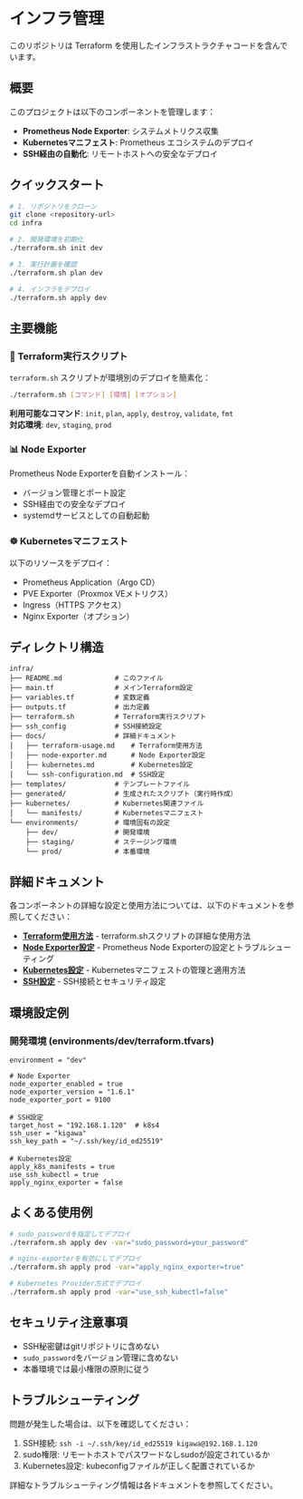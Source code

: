 # インフラ管理

このリポジトリは Terraform を使用したインフラストラクチャコードを含んでいます。

## 概要

このプロジェクトは以下のコンポーネントを管理します：

- **Prometheus Node Exporter**: システムメトリクス収集
- **Kubernetesマニフェスト**: Prometheus エコシステムのデプロイ
- **SSH経由の自動化**: リモートホストへの安全なデプロイ

## クイックスタート

```bash
# 1. リポジトリをクローン
git clone <repository-url>
cd infra

# 2. 開発環境を初期化
./terraform.sh init dev

# 3. 実行計画を確認
./terraform.sh plan dev

# 4. インフラをデプロイ
./terraform.sh apply dev
```

## 主要機能

### 🔧 Terraform実行スクリプト

`terraform.sh` スクリプトが環境別のデプロイを簡素化：

```bash
./terraform.sh [コマンド] [環境] [オプション]
```

**利用可能なコマンド**: `init`, `plan`, `apply`, `destroy`, `validate`, `fmt`  
**対応環境**: `dev`, `staging`, `prod`

### 📊 Node Exporter

Prometheus Node Exporterを自動インストール：
- バージョン管理とポート設定
- SSH経由での安全なデプロイ
- systemdサービスとしての自動起動

### ☸️ Kubernetesマニフェスト

以下のリソースをデプロイ：
- Prometheus Application（Argo CD）
- PVE Exporter（Proxmox VEメトリクス）
- Ingress（HTTPS アクセス）
- Nginx Exporter（オプション）

## ディレクトリ構造

```
infra/
├── README.md             # このファイル
├── main.tf               # メインTerraform設定
├── variables.tf          # 変数定義
├── outputs.tf            # 出力定義
├── terraform.sh          # Terraform実行スクリプト
├── ssh_config            # SSH接続設定
├── docs/                 # 詳細ドキュメント
│   ├── terraform-usage.md    # Terraform使用方法
│   ├── node-exporter.md      # Node Exporter設定
│   ├── kubernetes.md         # Kubernetes設定
│   └── ssh-configuration.md  # SSH設定
├── templates/            # テンプレートファイル
├── generated/            # 生成されたスクリプト（実行時作成）
├── kubernetes/           # Kubernetes関連ファイル
│   └── manifests/        # Kubernetesマニフェスト
└── environments/         # 環境固有の設定
    ├── dev/              # 開発環境
    ├── staging/          # ステージング環境
    └── prod/             # 本番環境
```

## 詳細ドキュメント

各コンポーネントの詳細な設定と使用方法については、以下のドキュメントを参照してください：

- **[Terraform使用方法](docs/terraform-usage.md)** - terraform.shスクリプトの詳細な使用方法
- **[Node Exporter設定](docs/node-exporter.md)** - Prometheus Node Exporterの設定とトラブルシューティング
- **[Kubernetes設定](docs/kubernetes.md)** - Kubernetesマニフェストの管理と適用方法  
- **[SSH設定](docs/ssh-configuration.md)** - SSH接続とセキュリティ設定

## 環境設定例

### 開発環境 (environments/dev/terraform.tfvars)

```hcl
environment = "dev"

# Node Exporter
node_exporter_enabled = true
node_exporter_version = "1.6.1"
node_exporter_port = 9100

# SSH設定
target_host = "192.168.1.120"  # k8s4
ssh_user = "kigawa"
ssh_key_path = "~/.ssh/key/id_ed25519"

# Kubernetes設定
apply_k8s_manifests = true
use_ssh_kubectl = true
apply_nginx_exporter = false
```

## よくある使用例

```bash
# sudo_passwordを指定してデプロイ
./terraform.sh apply dev -var="sudo_password=your_password"

# nginx-exporterを有効にしてデプロイ
./terraform.sh apply prod -var="apply_nginx_exporter=true"

# Kubernetes Provider方式でデプロイ
./terraform.sh apply prod -var="use_ssh_kubectl=false"
```

## セキュリティ注意事項

- SSH秘密鍵はgitリポジトリに含めない
- `sudo_password`をバージョン管理に含めない
- 本番環境では最小権限の原則に従う

## トラブルシューティング

問題が発生した場合は、以下を確認してください：

1. SSH接続: `ssh -i ~/.ssh/key/id_ed25519 kigawa@192.168.1.120`
2. sudo権限: リモートホストでパスワードなしsudoが設定されているか
3. Kubernetes設定: kubeconfigファイルが正しく配置されているか

詳細なトラブルシューティング情報は各ドキュメントを参照してください。